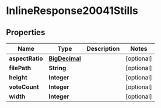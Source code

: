 
# InlineResponse20041Stills

## Properties
Name | Type | Description | Notes
------------ | ------------- | ------------- | -------------
**aspectRatio** | [**BigDecimal**](BigDecimal.md) |  |  [optional]
**filePath** | **String** |  |  [optional]
**height** | **Integer** |  |  [optional]
**voteCount** | **Integer** |  |  [optional]
**width** | **Integer** |  |  [optional]



